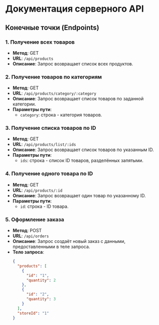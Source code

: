 # Документация серверного API

## Конечные точки (Endpoints)

### 1. Получение всех товаров

- **Метод**: GET
- **URL**: `/api/products`
- **Описание**: Запрос возвращает список всех продуктов.

### 2. Получение товаров по категориям

- **Метод**: GET
- **URL**: `/api/products/category/:category`
- **Описание**: Запрос возвращает список товаров по заданной категории.
- **Параметры пути**:
  - `category`: строка - категория товаров.

### 3. Получение списка товаров по ID

- **Метод**: GET
- **URL**: `/api/products/list/:ids`
- **Описание**: Запрос возвращает список товаров по указанным ID.
- **Параметры пути**:
  - `ids`: строка - список ID товаров, разделённых запятыми.

### 4. Получение одного товара по ID

- **Метод**: GET
- **URL**: `/api/products/:id`
- **Описание**: Запрос возвращает один товар по указанному ID.
- **Параметры пути**:
  - `id`: строка - ID товара.

### 5. Оформление заказа

- **Метод**: POST
- **URL**: `/api/orders`
- **Описание**: Запрос создаёт новый заказ с данными, предоставленными в теле запроса.
- **Тело запроса**:
  ```json
  {
    "products": [
      {
        "id": "1",
        "quantity": 2
      },
      {
        "id": "2",
        "quantity": 3
      }
    ],
    "storeId": "1"
  }
  ```
